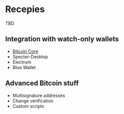 # Recepies

TBD

## Integration with watch-only wallets

- [Bitcoin Core](tutorial/4_bitcoin_core.md)
- Specter-Desktop
- Electrum
- Blue Wallet

## Advanced Bitcoin stuff

- Multisignature addresses
- Change verification
- Custom scripts